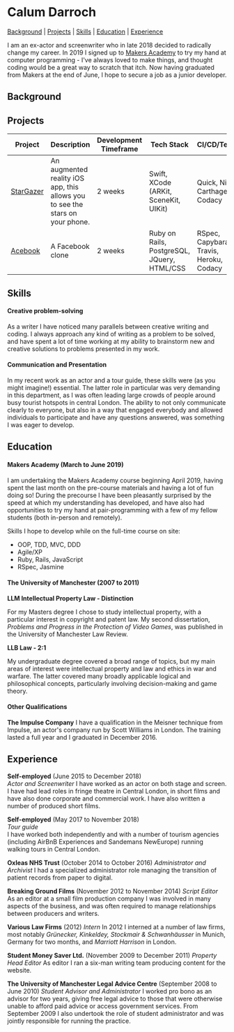 # Calum Darroch

[Background](https://github.com/CalumDarroch/CV/blob/master/README.md#background) | [Projects](https://github.com/CalumDarroch/CV/blob/master/README.md#projects) | [Skills](https://github.com/CalumDarroch/CV/blob/master/README.md#skills) | [Education](https://github.com/CalumDarroch/CV/blob/master/README.md#education) | [Experience](https://github.com/CalumDarroch/CV/blob/master/README.md#experience)

I am an ex-actor and screenwriter who in late 2018 decided to radically change my career. In 2019 I signed up to [Makers Academy](https://makers.tech/) to try my hand at computer programming - I've always loved to make things, and thought coding would be a great way to scratch that itch. Now having graduated from Makers at the end of June, I hope to secure a job as a junior developer.

## Background

## Projects

Project | Description | Development Timeframe | Tech Stack | CI/CD/Testing |
------- | ----------- | --------------------- | ---------- | ------------- |
[StarGazer](https://github.com/CalumDarroch/stargazer) | An augmented reality iOS app, this allows you to see the stars on your phone. | 2 weeks | Swift, XCode (ARKit, SceneKit, UIKit) | Quick, Nimble, Carthage, Codacy
[Acebook](https://github.com/CalumDarroch/acebook-FiveGuys) | A Facebook clone | 2 weeks | Ruby on Rails, PostgreSQL, JQuery, HTML/CSS | RSpec, Capybara, Travis, Heroku, Codacy

## Skills

#### Creative problem-solving

As a writer I have noticed many parallels between creative writing and coding. I always approach any kind of writing as a problem to be solved, and have spent a lot of time working at my ability to brainstorm new and creative solutions to problems presented in my work.

#### Communication and Presentation

In my recent work as an actor and a tour guide, these skills were (as you might imagine!) essential. The latter role in particular was very demanding in this department, as I was often leading large crowds of people around busy tourist hotspots in central London. The ability to not only communicate clearly to everyone, but also in a way that engaged everybody and allowed individuals to participate and have any questions answered, was something I was eager to develop. 

## Education

#### Makers Academy (March to June 2019)

I am undertaking the Makers Academy course beginning April 2019, having spent the last month on the pre-course materials and having a lot of fun doing so! During the precourse I have been pleasantly surprised by the speed at which my understanding has developed, and have also had opportunities to try my hand at pair-programming with a few of my fellow students (both in-person and remotely).

Skills I hope to develop while on the full-time course on site:
- OOP, TDD, MVC, DDD
- Agile/XP
- Ruby, Rails, JavaScript
- RSpec, Jasmine

#### The University of Manchester (2007 to 2011)

**LLM Intellectual Property Law - Distinction**

For my Masters degree I chose to study intellectual property, with a particular interest in copyright and patent law. My second dissertation, *Problems and Progress in the Protection of Video Games*, was published in the University of Manchester Law Review.

**LLB Law - 2:1**

My undergraduate degree covered a broad range of topics, but my main areas of interest were intellectual property and law and ethics in war and warfare. The latter covered many broadly applicable logical and philosophical concepts, particularly involving decision-making and game theory.

#### Other Qualifications

**The Impulse Company**
I have a qualification in the Meisner technique from Impulse, an actor's company run by Scott Williams in London. The training lasted a full year and I graduated in December 2016.

## Experience

**Self-employed** (June 2015 to December 2018)    
*Actor and Screenwriter*
I have worked as an actor on both stage and screen. I have had lead roles in fringe theatre in Central London, in short films and have also done corporate and commercial work. I have also written a number of produced short films.

**Self-employed** (May 2017 to November 2018)   
*Tour guide*  
I have worked both independently and with a number of tourism agencies (including AirBnB Experiences and Sandemans NewEurope) running walking tours in Central London.

**Oxleas NHS Trust** (October 2014 to October 2016)
*Administrator and Archivist*
I had a specialized administrator role managing the transition of patient records from paper to digital.

**Breaking Ground Films** (November 2012 to November 2014)
*Script Editor*
As an editor at a small film production company I was involved in many aspects of the business, and was often required to manage relationships between producers and writers.

**Various Law Firms** (2012)
*Intern*
In 2012 I interned at a number of law firms, most notably *Grünecker, Kinkeldey, Stockmair & Schwanhäusser* in Munich, Germany for two months, and *Marriott Harrison* in London.

**Student Money Saver Ltd.** (November 2009 to December 2011)
*Property Head Editor*
As editor I ran a six-man writing team producing content for the website. 

**The University of Manchester Legal Advice Centre** (September 2008 to June 2010)
*Student Advisor and Administrator*
I worked pro bono as an advisor for two years, giving free legal advice to those that were otherwise unable to afford paid advice or access government services. From September 2009 I also undertook the role of student administrator and was jointly responsible for running the practice.
